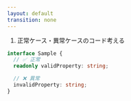 ```yaml
---
layout: default
transition: none
---
```


<div class="_bullet">

1. 正常ケース・異常ケースのコード考える

</div>

```ts
interface Sample {
  // ✅ 正常
  readonly validProperty: string;

  // ❌ 異常
  invalidProperty: string;
}
```

<!-- 
まず、正常ケース・異常ケースのコードについてです。  
今回の、「interface のプロパティには必ず readonly をつける」というルールを考えると、このように、プロパティに readonly が使われている場合は正常なケースとし、 readonly が使われていない場合はエラーとします

こちらのコードを元に、実際の AST を見てみます。  
-->